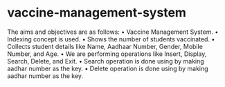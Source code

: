 # vaccine-management-system
 The aims and objectives are as follows:  • Vaccine Management System.  • Indexing concept is used.  • Shows the number of students vaccinated.  • Collects student details like Name, Aadhaar Number, Gender, Mobile Number, and Age.  • We are performing operations like Insert, Display, Search, Delete, and Exit.  • Search operation is done using by making aadhar number as the key.  • Delete operation is done using by making aadhar number as the key.
